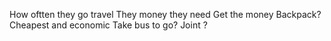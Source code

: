How oftten they go travel
They money they need
Get the money
Backpack?
Cheapest and economic
Take bus to go? Joint ?

